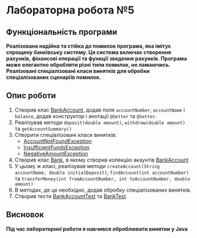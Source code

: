 # Лабораторна робота №5

## Функціональність програми

**Реалізована надійна та стійка до помилок програма, яка імітує спрощену
банківську систему. Ця система включає створення рахунків, фінансові операції та функції зведення рахунків. Програма
може елегантно обробляти різні типи помилок, не ламаючись. Реалізовані спеціалізовані класи винятків для обробки
спеціалізованих сценаріїв помилок.**

## Опис роботи

1. Створив клас [BankAccount], додав поля `accountNumber`, `accountName` і `balance`, додав конструктор і анотації `@Getter` та `@Setter`.
2. Реалізував методи  `deposit(double amount)`, `withdraw(double amount)` та `getAccountSummary()`
3. Створити спеціалізовані класи винятків:
   - [AccountNotFoundException]
   - [InsufficientFundsException]
   - [NegativeAmountException]
4. Створив клас [Bank], в якому створив колекцію акаунтів [BankAccount]
5. У цьому ж класі, реалізував методи `createAccount(String accountName, double initialDeposit)`, `findAccount(int accountNumber)` та `transferMoney(int fromAccountNumber, int toAccountNumber, double amount)`
6. В методах, де це необхідно, додав обробку спеціалізованих винятків.
7. Створив тести [BankAccountTest] та [BankTest].

## Висновок

**Під час лабораторної роботи я навчився оброблювати винятки у Java**

[BankAccount]: src/main/java/org/example/BankAccount.java
[Bank]: src/main/java/org/example/Bank.java
[AccountNotFoundException]: src/main/java/org/example/exceptions/AccountNotFoundException.java
[InsufficientFundsException]: src/main/java/org/example/exceptions/InsufficientFundsException.java
[NegativeAmountException]: src/main/java/org/example/exceptions/NegativeAmountException.java
[BankTest]: src/test/java/org/example/BankTest.java
[BankAccountTest]: src/test/java/org/example/BankAccountTest.java